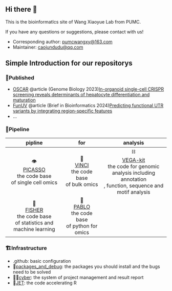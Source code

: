 ## Hi there 👋
This is the bioinformatIcs site of Wang Xiaoyue Lab from PUMC.

If you have any questions or suggestions, please contact with us!
- Corresponding author: pumcwangxy@163.com
- Maintainer: caojundudu@qq.com

## Simple Introduction for our repositorys
### 📖Published
- [OSCAR](https://github.com/Wangxiaoyue-lab/OSCAR) @article (Genome Biology 2023)[In-organoid single-cell CRISPR screening reveals determinants of hepatocyte differentiation and maturation](https://genomebiology.biomedcentral.com/articles/10.1186/s13059-023-03084-8)
- [FunUV](https://github.com/Wangxiaoyue-lab/FunUV) @article (Brief in Bioinformatics 2024)[Predicting functional UTR variants by integrating region-specific features](https://academic.oup.com/bib/article/25/4/bbae248/7680467)
- ...
 

### 🌠Pipeline
|pipline|for|analysis|
|:----:|:----:|:----:|
|👁<br>[PICASSO](https://github.com/Wangxiaoyue-lab/PICASSO)<br> the code base<br>of single cell omics|🦕<br>[VINCI](https://github.com/Wangxiaoyue-lab/VINCI)<br> the code base<br> of bulk omics|⛓<br>[VEGA-kit](https://github.com/Wangxiaoyue-lab/VEGA-kit)<br> the code for genomic<br>analysis including annotation<br>, function, sequence and motif analysis|
|👴<br>[FISHER](https://github.com/Wangxiaoyue-lab/FISHER)<br>  the code base<br> of statistics and machine learning|🌈<br>[PABLO](https://github.com/Wangxiaoyue-lab/PABLO)<br>the code base<br>of python for omics||

### 🏗Infrastructure
- .github: basic configuration
- 🧯[packages_and_debug](https://github.com/Wangxiaoyue-lab/packages_and_debug): the packages you should install and the bugs need to be solved
- 👮‍♂️[cyber](https://github.com/Wangxiaoyue-lab/cyber): the system of project management and result report
- 🚀[JET](https://github.com/Wangxiaoyue-lab/JET): the code accelerating R



<!--

**Here are some ideas to get you started:**

🙋‍♀️ A short introduction - what is your organization all about?
🌈 Contribution guidelines - how can the community get involved?
👩‍💻 Useful resources - where can the community find your docs? Is there anything else the community should know?
🍿 Fun facts - what does your team eat for breakfast?
🧙 Remember, you can do mighty things with the power of [Markdown](https://docs.github.com/github/writing-on-github/getting-started-with-writing-and-formatting-on-github/basic-writing-and-formatting-syntax)
-->

